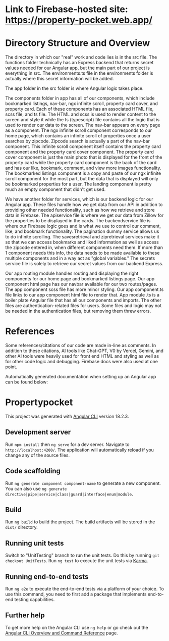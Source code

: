 # Link to Firebase-hosted site: https://property-pocket.web.app/

# Directory Structure and Overview

The directory in which our "real" work and code lies is in the src file. The functions folder technically has an Express backend that returns secret values needed for our Angular app, but the main part of our project is everything in src. The environments.ts file in the environments folder is actually where this secret information will be added.

The app folder in the src folder is where Angular logic takes place.

The components folder in app has all of our components, which include bookmarked listings, nav-bar, ngx infinite scroll, property card cover, and property card. Each of these components has an associated HTML file, scss file, and ts file. The HTML and scss is used to render content to the screen and style it while the ts (typescript) file contains all the logic that is used to render our data to the screen. The nav-bar appears on every page as a component. The ngx infinite scroll component corresponds to our home page, which contains an infinite scroll of properties once a user searches by zipcode. Zipcode search is actually a part of the nav-bar component. This infinite scroll component itself contains the property card component and the property card cover component. The property card cover component is just the main photo that is displayed for the front of the property card while the property card component is the back of the card and has our like, bookmark, comment, and view more images functionality. The bookmarked listings component is a copy and paste of our ngx infinite scroll component for the most part, but the data that is displayed will only be bookmarked properties for a user. The landing component is pretty much an empty component that didn't get used.

We have another folder for services, which is our backend logic for our Angular app. These files handle how we get data from our API in addition to providing other needed functionality, such as how we retrieve and store data in Firebase. The apiservice file is where we get our data from Zillow for the properties to be displayed in the cards. The backendservice file is where our Firebase logic goes and is what we use to control our comment, like, and bookmark functionality. The pagination dummy service allows us to do infinite scrolling. The savesretrieval and zipretrieval services make it so that we can access bookmarks and liked information as well as access the zipcode entered in, when different components need them. If more than 1 component needs this info, the data needs to be made available to these multiple components and in a way act as "global variables." The secrets service file is solely to retrieve our secret values from our backend Express.

Our app routing module handles routing and displaying the right components for our home page and bookmarked listings page. Our app component html page has our navbar available for our two routes/pages. The app component scss file has more minor styling. Our app component.ts file links to our app component html file to render that. App module .ts is a boiler plate Angular file that has all our components and imports. The other files are authentication-related files for users. Some files and logic may not be needed in the authentication files, but removing them threw errors.


# References
Some references/citations of our code are made in-line as comments. In addition to these citations, AI tools like Chat-GPT, V0 by Vercel,
Gemini, and other AI tools were heavily used for front end HTML and styling as well as for other code logic and debugging. Firebase docs were also used at one point.

Automatically generated documentation when setting up an Angular app can be found below:

# Propertypocket

This project was generated with [Angular CLI](https://github.com/angular/angular-cli) version 18.2.3.

## Development server

Run `npm install` then `ng serve` for a dev server. Navigate to `http://localhost:4200/`. The application will automatically reload if you change any of the source files.

## Code scaffolding

Run `ng generate component component-name` to generate a new component. You can also use `ng generate directive|pipe|service|class|guard|interface|enum|module`.

## Build

Run `ng build` to build the project. The build artifacts will be stored in the `dist/` directory.

## Running unit tests
Switch to "UnitTesting" branch to run the unit tests. Do this by running `git checkout UnitTests`.
Run `ng test` to execute the unit tests via [Karma](https://karma-runner.github.io).

## Running end-to-end tests

Run `ng e2e` to execute the end-to-end tests via a platform of your choice. To use this command, you need to first add a package that implements end-to-end testing capabilities.

## Further help

To get more help on the Angular CLI use `ng help` or go check out the [Angular CLI Overview and Command Reference](https://angular.dev/tools/cli) page.
